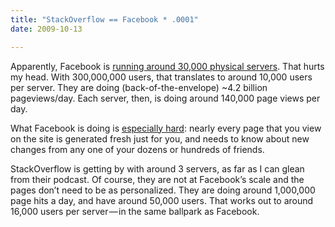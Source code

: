 ```yaml
---
title: "StackOverflow == Facebook * .0001"
date: 2009-10-13

---
```


Apparently, Facebook is [running around 30,000 physical servers](http://www.datacenterknowledge.com/archives/2009/10/13/facebook-now-has-30000-servers/). That hurts my head. With 300,000,000 users, that translates to around 10,000 users per server. They are doing (back-of-the-envelope) ~4.2 billion pageviews/day. Each server, then, is doing around 140,000 page views per day.

What Facebook is doing is [especially hard](http://highscalability.com/blog/2009/10/13/why-are-facebook-digg-and-twitter-so-hard-to-scale.html): nearly every page that you view on the site is generated fresh just for you, and needs to know about new changes from any one of your dozens or hundreds of friends.

StackOverflow is getting by with around 3 servers, as far as I can glean from their podcast. Of course, they are not at Facebook’s scale and the pages don’t need to be as personalized. They are doing around 1,000,000 page hits a day, and have around 50,000 users. That works out to around 16,000 users per server — in the same ballpark as Facebook.
